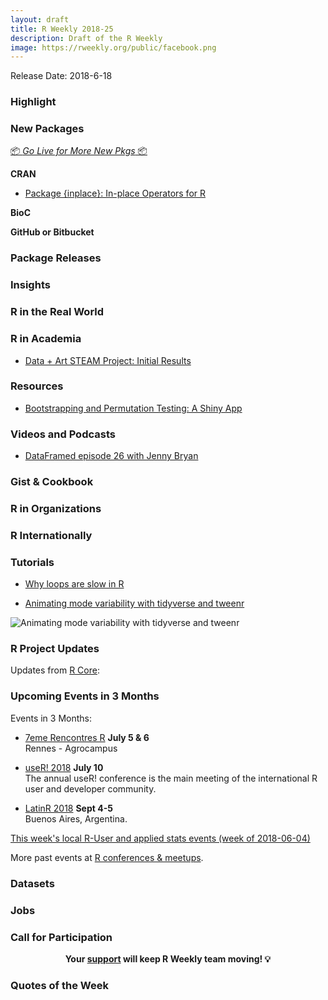 ```yaml
---
layout: draft
title: R Weekly 2018-25
description: Draft of the R Weekly
image: https://rweekly.org/public/facebook.png
---
```


Release Date: 2018-6-18

###  Highlight




###  New Packages

<p class="added-hostname"><a href="https://rweekly.org/live" target="_blank" class="externalLink">📦 <i>Go Live for More New Pkgs</i> 📦</a></p>

**CRAN**

+ [Package {inplace}: In-place Operators for R](https://cran.r-project.org/package=inplace)

**BioC**


**GitHub or Bitbucket**



### Package Releases




### Insights




### R in the Real World





###  R in Academia

+ [Data + Art STEAM Project: Initial Results](https://www.littlemissdata.com/blog/steam-data-art1)



###  Resources

+ [Bootstrapping and Permutation Testing: A Shiny App](https://mattkmiecik.com/post-Bootstrapping-and-Permutation-Testing-Shiny-App.html)

###  Videos and Podcasts

+ [DataFramed episode 26 with Jenny Bryan](https://www.datacamp.com/community/podcast/spreadsheets-data-science)


### Gist & Cookbook




###  R in Organizations


### R Internationally



###  Tutorials

+ [Why loops are slow in R](https://privefl.github.io/blog/why-loops-are-slow-in-r/)

+ [Animating mode variability with tidyverse and tweenr](http://www.questionflow.org/2018/06/14/animating-mode-variability-with-tidyverse-and-tweenr/)

![Animating mode variability with tidyverse and tweenr](https://raw.githubusercontent.com/rweekly/image/master/2018/mode-variability.png)

<!--<div class="post-more-begin"></div><div class="post-more-end"></div>-->


###  R Project Updates

Updates from [R Core](http://developer.r-project.org/blosxom.cgi/R-devel/NEWS):




###  Upcoming Events in 3 Months

Events in 3 Months:

+ [7eme Rencontres R](https://r2018-rennes.sciencesconf.org/)  **July 5 & 6** <br />
Rennes - Agrocampus

+ [useR! 2018](https://user2018.r-project.org/) **July 10** <br />
The annual useR! conference is the main meeting of the international R user and developer community.

+ [LatinR 2018](http://latin-r.com/) **Sept 4-5** <br />
Buenos Aires, Argentina.

[This week's local R-User and applied stats events (week of 2018-06-04)](https://community.rstudio.com/t/upcoming-r-community-events-week-of-2018-06-04/9079)

More past events at [R conferences & meetups](https://conf.rweekly.org).

### Datasets




### Jobs




###  Call for Participation

<p class="hide-support added-hostname support-rweekly" style="text-align: center;font-weight: bold;">Your <a class="non-visited externalLink" href="https://www.patreon.com/rweekly" onclick="pas(this)">support</a> will keep R Weekly team moving! 💡</p>

###  Quotes of the Week

